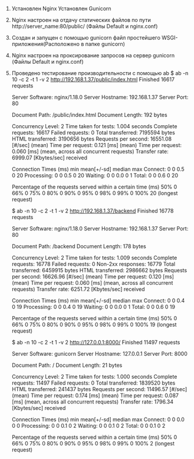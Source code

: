 1.  Установлен Nginx
    Установлен Gunicorn   
2.  Nginx настроен на отдачу статических файлов по пути http://server_name:80/public/ (Файлы Default и nginx.conf)
3.  Создан и запущен с помощью gunicorn файл простейшего WSGI-приложения(Расположено в папке gunicorn)
4.  Nginx настроен на проксирование запросов на сервер gunicorn (Файлы Default и nginx.conf)
5.  Проведено тестирование производительности с помощью ab
    $ ab -n 10 -c 2 -t 1 -v 2 http://192.168.1.37/public/index.html
    Finished 16617 requests

    Server Software:        nginx/1.18.0
    Server Hostname:        192.168.1.37
    Server Port:            80

    Document Path:          /public/index.html
    Document Length:        192 bytes

    Concurrency Level:      2
    Time taken for tests:   1.004 seconds
    Complete requests:      16617
    Failed requests:        0
    Total transferred:      7195594 bytes
    HTML transferred:       3190656 bytes
    Requests per second:    16551.08 [#/sec] (mean)
    Time per request:       0.121 [ms] (mean)
    Time per request:       0.060 [ms] (mean, across all concurrent requests)
    Transfer rate:          6999.07 [Kbytes/sec] received

    Connection Times (ms)
                  min  mean[+/-sd] median   max
    Connect:        0    0   0.5      0      20
    Processing:     0    0   0.5      0      20
    Waiting:        0    0   0.0      0       1
    Total:          0    0   0.6      0      20

    Percentage of the requests served within a certain time (ms)
      50%      0
      66%      0
      75%      0
      80%      0
      90%      0
      95%      0
      98%      0
      99%      0
     100%     20 (longest request)


    $ ab -n 10 -c 2 -t 1 -v 2 http://192.168.1.37/backend
    Finished 16778 requests

    Server Software:        nginx/1.18.0
    Server Hostname:        192.168.1.37
    Server Port:            80

    Document Path:          /backend
    Document Length:        178 bytes

    Concurrency Level:      2
    Time taken for tests:   1.009 seconds
    Complete requests:      16778
    Failed requests:        0
    Non-2xx responses:      16779
    Total transferred:      6459915 bytes
    HTML transferred:       2986662 bytes
    Requests per second:    16626.96 [#/sec] (mean)
    Time per request:       0.120 [ms] (mean)
    Time per request:       0.060 [ms] (mean, across all concurrent requests)
    Transfer rate:          6251.72 [Kbytes/sec] received

    Connection Times (ms)
                  min  mean[+/-sd] median   max
    Connect:        0    0   0.4      0      19
    Processing:     0    0   0.4      0      19
    Waiting:        0    0   0.0      0       1
    Total:          0    0   0.6      0      19

    Percentage of the requests served within a certain time (ms)
      50%      0
      66%      0
      75%      0
      80%      0
      90%      0
      95%      0
      98%      0
      99%      0
     100%     19 (longest request)


    $ ab -n 10 -c 2 -t 1 -v 2 http://127.0.0.1:8000/
    Finished 11497 requests

    Server Software:        gunicorn
    Server Hostname:        127.0.0.1
    Server Port:            8000

    Document Path:          /
    Document Length:        21 bytes

    Concurrency Level:      2
    Time taken for tests:   1.000 seconds
    Complete requests:      11497
    Failed requests:        0
    Total transferred:      1839520 bytes
    HTML transferred:       241437 bytes
    Requests per second:    11496.57 [#/sec] (mean)
    Time per request:       0.174 [ms] (mean)
    Time per request:       0.087 [ms] (mean, across all concurrent requests)
    Transfer rate:          1796.34 [Kbytes/sec] received

    Connection Times (ms)
                  min  mean[+/-sd] median   max
    Connect:        0    0   0.0      0       0
    Processing:     0    0   0.1      0       2
    Waiting:        0    0   0.1      0       2
    Total:          0    0   0.1      0       2

    Percentage of the requests served within a certain time (ms)
      50%      0
      66%      0
      75%      0
      80%      0
      90%      0
      95%      0
      98%      0
      99%      0
     100%      2 (longest request)
